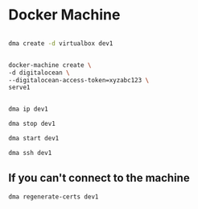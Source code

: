 # Docker Machine

```bash

dma create -d virtualbox dev1


docker-machine create \
-d digitalocean \
--digitalocean-access-token=xyzabc123 \
serve1


dma ip dev1

dma stop dev1

dma start dev1

dma ssh dev1

```

## If you can't connect to the machine
```
dma regenerate-certs dev1
```
